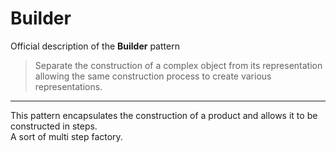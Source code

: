 # Builder

Official description of the **Builder** pattern
> Separate the construction of a complex object from its representation allowing the same construction process to create various representations.

---

This pattern encapsulates the construction of a product and allows it to be constructed in steps.\
A sort of multi step factory.
